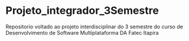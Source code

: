 # Projeto_integrador_3Semestre
Repositorio voltado ao projeto interdisciplinar do 3 semestre do curso de Desenvolvimento de Software Multiplataforma DA Fatec Itapira
